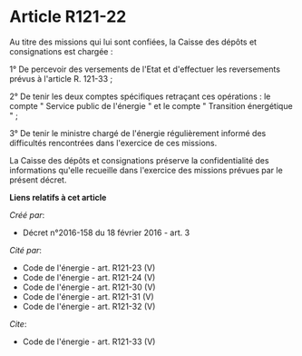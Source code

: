 # Article R121-22

Au titre des missions qui lui sont confiées, la Caisse des dépôts et consignations est chargée : 

1° De percevoir des versements de l'Etat et d'effectuer les reversements prévus à l'article R. 121-33 ; 

2° De tenir les deux comptes spécifiques retraçant ces opérations : le compte " Service public de l'énergie " et le compte "
Transition énergétique " ; 

3° De tenir le ministre chargé de l'énergie régulièrement informé des difficultés rencontrées dans l'exercice de ces
missions. 

La Caisse des dépôts et consignations préserve la confidentialité des informations qu'elle recueille dans l'exercice des
missions prévues par le présent décret.

**Liens relatifs à cet article**

_Créé par_:

  - Décret n°2016-158 du 18 février 2016 - art. 3

_Cité par_:

  - Code de l'énergie - art. R121-23 (V)
  - Code de l'énergie - art. R121-24 (V)
  - Code de l'énergie - art. R121-30 (V)
  - Code de l'énergie - art. R121-31 (V)
  - Code de l'énergie - art. R121-32 (V)

_Cite_:

  - Code de l'énergie - art. R121-33 (V)
